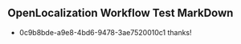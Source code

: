 ## OpenLocalization Workflow Test MarkDown
* 0c9b8bde-a9e8-4bd6-9478-3ae7520010c1 thanks!

<!--HONumber=Sep16_HO1-->


